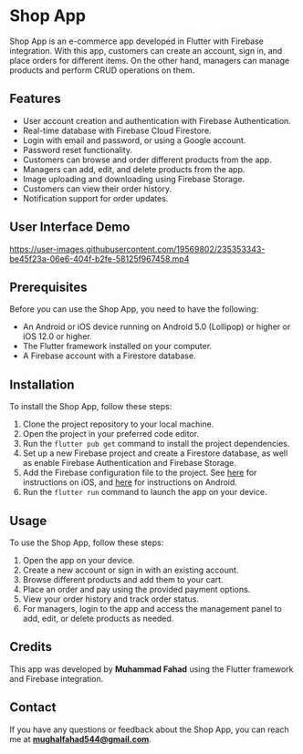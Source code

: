 # Shop App

Shop App is an e-commerce app developed in Flutter with Firebase integration. With this app, customers can create an account, sign in, and place orders for different items. On the other hand, managers can manage products and perform CRUD operations on them.

## Features

- User account creation and authentication with Firebase Authentication.
- Real-time database with Firebase Cloud Firestore.
- Login with email and password, or using a Google account.
- Password reset functionality.
- Customers can browse and order different products from the app.
- Managers can add, edit, and delete products from the app.
- Image uploading and downloading using Firebase Storage.
- Customers can view their order history.
- Notification support for order updates.

## User Interface Demo

https://user-images.githubusercontent.com/19569802/235353343-be45f23a-06e6-404f-b2fe-58125f967458.mp4

## Prerequisites

Before you can use the Shop App, you need to have the following:

- An Android or iOS device running on Android 5.0 (Lollipop) or higher or iOS 12.0 or higher.
- The Flutter framework installed on your computer.
- A Firebase account with a Firestore database.

## Installation

To install the Shop App, follow these steps:

1. Clone the project repository to your local machine.
2. Open the project in your preferred code editor.
3. Run the `flutter pub get` command to install the project dependencies.
4. Set up a new Firebase project and create a Firestore database, as well as enable Firebase Authentication and Firebase Storage.
5. Add the Firebase configuration file to the project. See [here](https://firebase.google.com/docs/flutter/setup#configure-an-ios-app) for instructions on iOS, and [here](https://firebase.google.com/docs/flutter/setup#configure-an-android-app) for instructions on Android.
6. Run the `flutter run` command to launch the app on your device.

## Usage

To use the Shop App, follow these steps:

1. Open the app on your device.
2. Create a new account or sign in with an existing account.
3. Browse different products and add them to your cart.
4. Place an order and pay using the provided payment options.
5. View your order history and track order status.
6. For managers, login to the app and access the management panel to add, edit, or delete products as needed.

## Credits

This app was developed by **Muhammad Fahad** using the Flutter framework and Firebase integration.

## Contact

If you have any questions or feedback about the Shop App, you can reach me at **mughalfahad544@gmail.com**.

